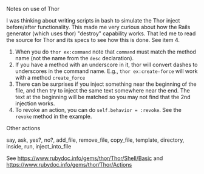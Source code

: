 Notes on use of Thor

I was thinking about writing scripts in bash to simulate the Thor inject before/after
functionality. This made me very curious about how the Rails generator (which uses thor)
"destroy" capability works. That led me to read the source for Thor and its specs to
see how this is done. See item 4.

1. When you do `thor ex:command` note that `command` must match the
   method name (not the name from the `desc` declaration).
2. If you have a method with an underscore in it, thor will convert dashes to
   underscores in the command name. E.g., `thor ex:create-force` will work with
   a method `create_force`
3. There can be surprises if you inject something near the beginning of the file,
   and then try to inject the same text somewhere near the end. The text at the
   beginning will be matched so you may not find that the 2nd injection works.
4. To revoke an action, you can do `self.behavior = :revoke`. See the `revoke`
   method in the example.

Other actions

say, ask, yes?, no?, add_file, remove_file, copy_file, template, directory, inside, run, inject_into_file

See https://www.rubydoc.info/gems/thor/Thor/Shell/Basic and https://www.rubydoc.info/gems/thor/Thor/Actions
